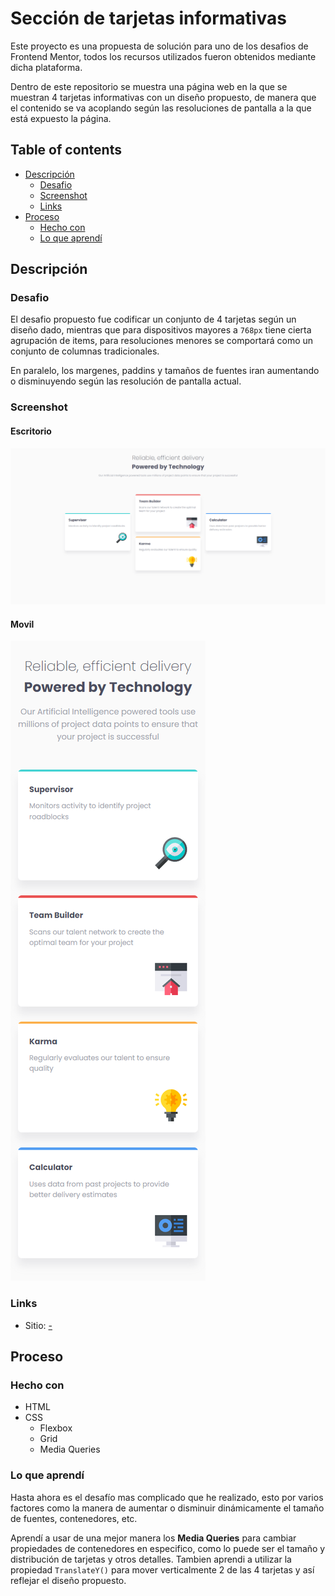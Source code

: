 # Sección de tarjetas informativas

Este proyecto es una propuesta de solución para uno de los desafios de Frontend Mentor, todos los recursos utilizados fueron obtenidos mediante dicha plataforma.

Dentro de este repositorio se muestra una página web en la que se muestran 4 tarjetas informativas con un diseño propuesto, de manera que el contenido se va acoplando según las resoluciones de pantalla a la que está expuesto la página.

## Table of contents

- [Descripción](#descripción)
  - [Desafio](#desafio)
  - [Screenshot](#screenshot)
  - [Links](#links)
- [Proceso](#proceso)
  - [Hecho con](#hecho-con)
  - [Lo que aprendí](#lo-que-aprendí)


## Descripción

### Desafio

El desafio propuesto fue codificar un conjunto de 4 tarjetas según un diseño dado, mientras que para dispositivos mayores a ```768px``` tiene cierta agrupación de items, para resoluciones menores se comportará como un conjunto de columnas tradicionales.

En paralelo, los margenes, paddins y tamaños de fuentes iran aumentando o disminuyendo según las resolución de pantalla actual.

### Screenshot

#### Escritorio
![](./images/example-desktop.png)

#### Movil
![](./images/example-mobile.png)


### Links


- Sitio: [-](#)

## Proceso

### Hecho con

- HTML
- CSS 
  - Flexbox
  - Grid
  - Media Queries


### Lo que aprendí

Hasta ahora es el desafío mas complicado que he realizado, esto por varios factores como la manera de aumentar o disminuir dinámicamente el tamaño de fuentes, contenedores, etc.

Aprendí a usar de una mejor manera los __Media Queries__ para cambiar propiedades de contenedores en especifico, como lo puede ser el tamaño y distribución de tarjetas y otros detalles. Tambien aprendi a utilizar la propiedad ```TranslateY()``` para mover verticalmente 2 de las 4 tarjetas y así reflejar el diseño propuesto.